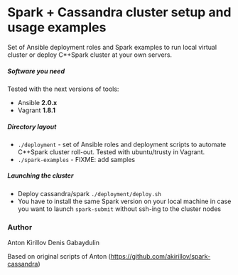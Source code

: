# Spark + Cassandra cluster setup and usage examples

Set of Ansible deployment roles and Spark examples to run local virtual cluster or deploy C*+Spark cluster at your own servers.

##### Software you need
Tested with the next versions of tools:
* Ansible **2.0.x**
* Vagrant **1.8.1**

##### Directory layout
* ```./deployment``` - set of Ansible roles and deployment scripts to automate C*+Spark cluster roll-out. Tested with ubuntu/trusty in Vagrant.
* ```./spark-examples``` - FIXME: add samples

##### Launching the cluster
* Deploy cassandra/spark ```./deployment/deploy.sh```
* You have to install the same Spark version on your local machine in case you want to launch ```spark-submit``` without ssh-ing to the cluster nodes


### Author

Anton Kirillov
Denis Gabaydulin

Based on original scripts of Anton (https://github.com/akirillov/spark-cassandra)
